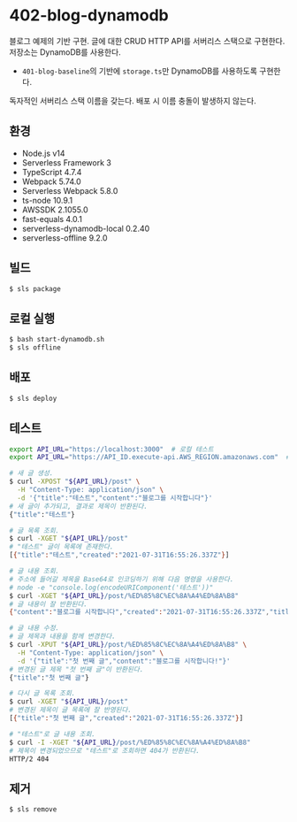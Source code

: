 # 402-blog-dynamodb

블로그 예제의 기반 구현. 글에 대한 CRUD HTTP API를 서버리스 스택으로 구현한다. 저장소는 DynamoDB를 사용한다.

- `401-blog-baseline`의 기반에 `storage.ts`만 DynamoDB를 사용하도록 구현한다.

독자적인 서버리스 스택 이름을 갖는다. 배포 시 이름 충돌이 발생하지 않는다.

## 환경

- Node.js v14
- Serverless Framework 3
- TypeScript 4.7.4
- Webpack 5.74.0
- Serverless Webpack 5.8.0
- ts-node 10.9.1
- AWSSDK 2.1055.0
- fast-equals 4.0.1
- serverless-dynamodb-local 0.2.40
- serverless-offline 9.2.0

## 빌드

```bash
$ sls package
```

## 로컬 실행

```bash
$ bash start-dynamodb.sh
$ sls offline
```

## 배포

```bash
$ sls deploy
```

## 테스트

```bash
export API_URL="https://localhost:3000"  # 로컬 테스트
export API_URL="https://API_ID.execute-api.AWS_REGION.amazonaws.com"  # 배포 테스트

# 새 글 생성.
$ curl -XPOST "${API_URL}/post" \
  -H "Content-Type: application/json" \
  -d '{"title":"테스트","content":"블로그를 시작합니다"}'
# 새 글이 추가되고, 결과로 제목이 반환된다.
{"title":"테스트"}

# 글 목록 조회.
$ curl -XGET "${API_URL}/post"
# "테스트" 글이 목록에 존재한다.
[{"title":"테스트","created":"2021-07-31T16:55:26.337Z"}]

# 글 내용 조회.
# 주소에 들어갈 제목을 Base64로 인코딩하기 위해 다음 명령을 사용한다.
# node -e "console.log(encodeURIComponent('테스트'))"
$ curl -XGET "${API_URL}/post/%ED%85%8C%EC%8A%A4%ED%8A%B8"
# 글 내용이 잘 반환된다.
{"content":"블로그를 시작합니다","created":"2021-07-31T16:55:26.337Z","title":"테스트"}

# 글 내용 수정.
# 글 제목과 내용을 함께 변경한다.
$ curl -XPUT "${API_URL}/post/%ED%85%8C%EC%8A%A4%ED%8A%B8" \
  -H "Content-Type: application/json" \
  -d '{"title":"첫 번째 글","content":"블로그를 시작합니다!"}'
# 변경된 글 제목 "첫 번째 글"이 반환된다.
{"title":"첫 번째 글"}

# 다시 글 목록 조회.
$ curl -XGET "${API_URL}/post"
# 변경된 제목이 글 목록에 잘 반영된다.
[{"title":"첫 번째 글","created":"2021-07-31T16:55:26.337Z"}]

# "테스트"로 글 내용 조회.
$ curl -I -XGET "${API_URL}/post/%ED%85%8C%EC%8A%A4%ED%8A%B8"
# 제목이 변경되었으므로 "테스트"로 조회하면 404가 반환된다.
HTTP/2 404
```

## 제거

```bash
$ sls remove
```
